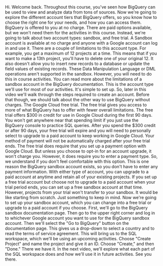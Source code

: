 
Hi. Welcome back. Throughout this course, you've seen how BigQuery can be used to view and analyze data from tons of sources. Now we're going to explore the different account tiers that BigQuery offers, so you know how to choose the right one for your needs, and how you can access them. BigQuery is offered to you at no charge. There are paid options available, but we won't need them for the activities in this course. Instead, we're going to talk about two account types: sandbox, and free trial. A Sandbox account is available at no charge and anyone with a Google account can log in and use it. There are a couple of limitations to this account type. For example, you get a maximum of 12 projects at a time. This means that if you want to make a 13th project, you'll have to delete one of your original 12. It also doesn't allow you to insert new records to a database or update the field values of existing records. These Data Manipulation Language or DML operations aren't supported in the sandbox. However, you will need to do this in course activities. You can read more about the limitations of a sandbox account in the BigQuery documentation. This is the account type we'll use for most of our activities. It's simple to set up. So, later in this video we'll walk through the steps required to create an account. Before that though, we should talk about the other way to use BigQuery without charges. The Google Cloud free trial. The free trial gives you access to more of what BigQuery has to offer with fewer overall limitations. The free trial offers $300 in credit for use in Google Cloud during the first 90 days. You won't get anywhere near that spending limit if you just use the BigQuery console to practice SQL queries. After you spend the $300 credit or after 90 days, your free trial will expire and you will need to personally select to upgrade to a paid account to keep working in Google Cloud. Your method of payment will not be automatically charged after your free trial ends. The free trial does require that you set up a payment option with Google Cloud. But unless you choose to opt-in for an account upgrade, it won't charge you. However, it does require you to enter a payment type. So, we understand if you don't feel comfortable with this option. This is one reason the BigQuery sandbox account exists, so you don't have to enter any payment information. With either type of account, you can upgrade to a paid account at anytime and retain all of your existing projects. If you set up a free trial account but choose not to upgrade to a paid account when your trial period ends, you can set up a free sandbox account at that time. However, projects from your trial won't transfer to your sandbox. It would be like starting from scratch. Just something to keep in mind. Now we're going to set up your sandbox account, which you can change into a free trial or upgrade to a paid account if you choose. First, we'll go to the BigQuery sandbox documentation page. Then go to the upper right corner and log in to whichever Google account you want to use for the BigQuery sandbox account. Then we'll select the "Go to BigQuery" button on the documentation page. This gives us a drop-down to select a country and to read the terms of service agreement. This will bring us to the SQL workspace, which we'll be using an upcoming activities. Choose "Create Project" and name the project and give it an ID. Choose "Create," and then "Done." There we have it. In the next video, we'll explore what each part of the SQL workspace does and how we'll use it in future activities. See you there.